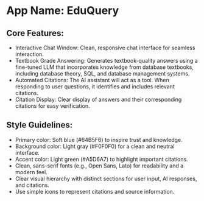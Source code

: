 # **App Name**: EduQuery

## Core Features:

- Interactive Chat Window: Clean, responsive chat interface for seamless interaction.
- Textbook Grade Answering: Generates textbook-quality answers using a fine-tuned LLM that incorporates knowledge from database textbooks, including database theory, SQL, and database management systems.
- Automated Citations: The AI assistant will act as a tool. When responding to user questions, it identifies and includes relevant citations.
- Citation Display: Clear display of answers and their corresponding citations for easy verification.

## Style Guidelines:

- Primary color: Soft blue (#64B5F6) to inspire trust and knowledge.
- Background color: Light gray (#F0F0F0) for a clean and neutral interface.
- Accent color: Light green (#A5D6A7) to highlight important citations.
- Clean, sans-serif fonts (e.g., Open Sans, Lato) for readability and a modern feel.
- Clear visual hierarchy with distinct sections for user input, AI responses, and citations.
- Use simple icons to represent citations and source information.